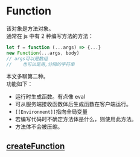 # Function

该对象是方法对象。  
通常在 js 中有 2 种编写方法的方法：

```js
let f = function (...args) => {...}
new Function(...args, body)
// args可以是数组
//    也可以是用,分隔的字符串
```

本文多聊第二种。  
功能如下：

- 运行时生成函数。有点像 eval
- 可从服务端接收函数体后生成函数在客户端运行。
- `[[Environment]]`指向全局变量
- 若编写代码时不确定方法体是什么，则使用此方法。
- 方法体不会被压缩。

## [createFunction](/util/index.html)
